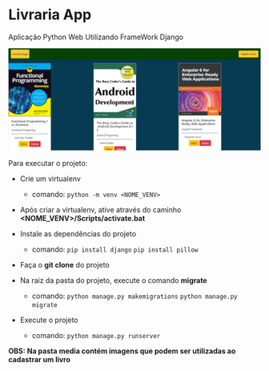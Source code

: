 # Livraria App
Aplicação Python Web Utilizando FrameWork Django

<img src="imagem.png">

Para executar o projeto:

- Crie um virtualenv
    - comando: `python -m venv <NOME_VENV>`

- Após criar a virtualenv, ative através do caminho **<NOME_VENV>/Scripts/activate.bat**

- Instale as dependências do projeto
    - comando: `pip install django`
               `pip install pillow`

- Faça o **git clone** do projeto

- Na raiz da pasta do projeto, execute o comando **migrate**
    - comando: `python manage.py makemigrations` 
               `python manage.py migrate`

- Execute o projeto
    - comando: `python manage.py runserver` 

**OBS: Na pasta media contém imagens que podem ser utilizadas ao cadastrar um livro**